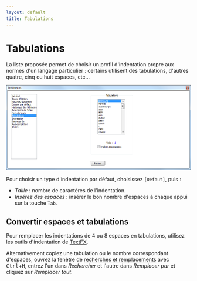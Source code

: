 ```yaml
---
layout: default
title: Tabulations
---
```

# Tabulations

La liste proposée permet de choisir un profil d'indentation propre aux normes d'un langage particulier : certains utilisent des tabulations, d'autres quatre, cinq ou huit espaces, etc...

![Interface](/images/preferences/08_tabulations.png)

Pour choisir un type d'indentation par défaut, choisissez `[Defaut]`, puis :

- *Taille* : nombre de caractères de l'indentation.
- *Insérez des espaces* : insérer le bon nombre d'espaces à chaque appui sur la touche `Tab`.

## Convertir espaces et tabulations

Pour remplacer les indentations de 4 ou 8 espaces en tabulations, utilisez les outils d'indentation de [TextFX](plugins/textfx.md).

Alternativement copiez une tabulation ou le nombre correspondant d'espaces, ouvrez la fenêtre de [recherches et remplacements](recherches-et-remplacements.md) avec <kbd>Ctrl</kbd>+<kbd>H</kbd>, entrez l'un dans *Rechercher* et l'autre dans *Remplacer par* et cliquez sur *Remplacer tout*.
